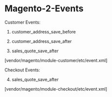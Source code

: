 # Magento-2-Events 


Customer Events: 

01. customer_address_save_before

02. customer_address_save_after

03. sales_quote_save_after   

[vendor/magento/module-customer/etc/event.xml] 



Checkout Events:

04. sales_quote_save_after

[vendor/magento/module-checkout/etc/event.xml]
